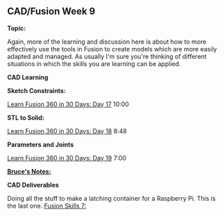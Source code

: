 ## CAD/Fusion Week 9

**Topic:** 

Again, more of the learning and discussion here is about how to more effectively use the tools in Fusion to create models which are more easily adapted and managed. As usually I'm sure you're thinking of different situations in which the skills you are learning can be applied.

**CAD Learning**

**Sketch Constraints:**

[Learn Fusion 360 in 30 Days: Day 17](https://www.youtube.com/watch?v=ddtjErtTgOo) 10:00

**STL to Solid:**

[Learn Fusion 360 in 30 Days: Day 18](https://www.youtube.com/watch?v=vr_zPVEsyjs) 8:48

**Parameters and Joints**

[Learn Fusion 360 in 30 Days: Day 19](https://www.youtube.com/watch?v=DJULiA1aTtM) 7:00

**[Bruce's Notes:](https://github.com/smithrockmaker/ENGR102/blob/main/Fusion360/Weekly/CADActivity9.md)**

**CAD Deliverables**

Doing all the stuff to make a latching container for a Raspberry Pi. This is the last one. [Fusion Skills 7:](https://github.com/smithrockmaker/ENGR102/blob/main/Fusion360/Skills/FusionSkills7.md) 